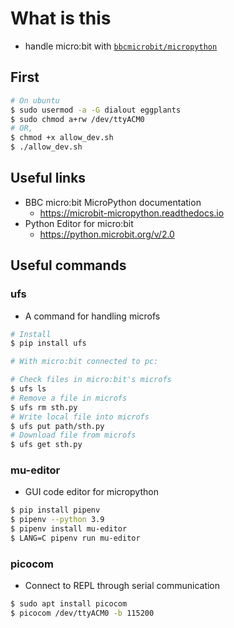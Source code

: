 # What is this

- handle micro:bit with [`bbcmicrobit/micropython`](https://github.com/bbcmicrobit/micropython)

## First

```bash
# On ubuntu
$ sudo usermod -a -G dialout eggplants
$ sudo chmod a+rw /dev/ttyACM0
# OR,
$ chmod +x allow_dev.sh
$ ./allow_dev.sh
```

## Useful links

- BBC micro:bit MicroPython documentation
  - <https://microbit-micropython.readthedocs.io>
- Python Editor for micro:bit
  - <https://python.microbit.org/v/2.0>

## Useful commands

### ufs

- A command for handling microfs

```bash
# Install
$ pip install ufs

# With micro:bit connected to pc:

# Check files in micro:bit's microfs
$ ufs ls
# Remove a file in microfs
$ ufs rm sth.py
# Write local file into microfs
$ ufs put path/sth.py
# Download file from microfs
$ ufs get sth.py
```

### mu-editor

- GUI code editor for micropython

```bash
$ pip install pipenv
$ pipenv --python 3.9
$ pipenv install mu-editor
$ LANG=C pipenv run mu-editor
```

### picocom

- Connect to REPL through serial communication

```bash
$ sudo apt install picocom
$ picocom /dev/ttyACM0 -b 115200
```
